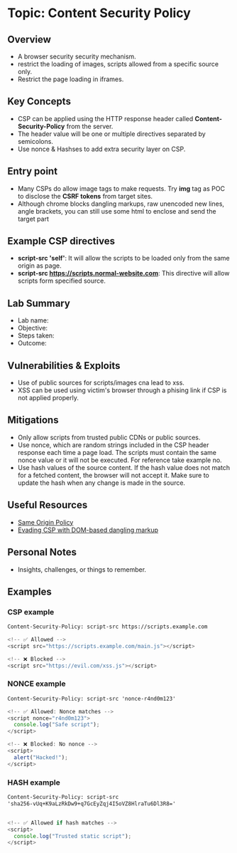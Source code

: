 # Topic: Content Security Policy

## Overview

- A browser security security mechanism.
- restrict the loading of images, scripts allowed from a specific source only.
- Restrict the page loading in iframes.

## Key Concepts

- CSP can be applied using the HTTP response header called
  **Content-Security-Policy** from the server.
- The header value will be one or multiple directives separated by semicolons.
- Use nonce & Hashses to add extra security layer on CSP.

## Entry point

- Many CSPs do allow image tags to make requests. Try **img** tag as POC to
  disclose the **CSRF tokens** from target sites.
- Although chrome blocks dangling markups, raw unencoded new lines, angle
  brackets, you can still use some html to enclose and send the target part

## Example CSP directives

- **script-src 'self'**: It will allow the scripts to be loaded only from the
  same origin as page.
- **script-src https://scripts.normal-website.com**: This directive will allow
  scripts form specified source.

## Lab Summary

- Lab name:
- Objective:
- Steps taken:
- Outcome:

## Vulnerabilities & Exploits

- Use of public sources for scripts/images cna lead to xss.
- XSS can be used using victim's browser through a phising link if CSP is not
  applied properly.

## Mitigations

- Only allow scripts from trusted public CDNs or public sources.
- Use nonce, which are random strings included in the CSP header response each
  time a page load. The scripts must contain the same nonce value or it will not
  be executed. For reference take example no.
- Use hash values of the source content. If the hash value does not match for a
  fetched content, the browser will not accept it. Make sure to update the hash
  when any change is made in the source.

## Useful Resources

- [Same Origin Policy](https://portswigger.net/web-security/cors/same-origin-policy)
- [Evading CSP with DOM-based dangling markup]()

## Personal Notes

- Insights, challenges, or things to remember.

## Examples

### CSP example

```html
Content-Security-Policy: script-src https://scripts.example.com
```

```javascript
<!-- ✅ Allowed -->
<script src="https://scripts.example.com/main.js"></script>

<!-- ❌ Blocked -->
<script src="https://evil.com/xss.js"></script>
```

### NONCE example

```html
Content-Security-Policy: script-src 'nonce-r4nd0m123'
```

```javascript
<!-- ✅ Allowed: Nonce matches -->
<script nonce="r4nd0m123">
  console.log("Safe script");
</script>

<!-- ❌ Blocked: No nonce -->
<script>
  alert("Hacked!");
</script>
```

### HASH example

```html
Content-Security-Policy: script-src
'sha256-vUq+K9aLzRkDw9+q7GcEyZqj4I5oVZ8HlraTu6Dl3R8='
```

```javascript

<!-- ✅ Allowed if hash matches -->
<script>
  console.log("Trusted static script");
</script>


```
